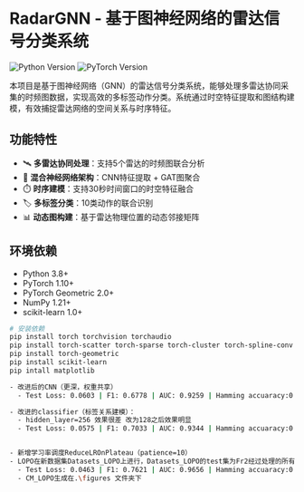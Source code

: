# RadarGNN - 基于图神经网络的雷达信号分类系统

![Python Version](https://img.shields.io/badge/Python-3.8%2B-blue)
![PyTorch Version](https://img.shields.io/badge/PyTorch-1.10%2B-orange)

本项目是基于图神经网络（GNN）的雷达信号分类系统，能够处理多雷达协同采集的时频图数据，实现高效的多标签动作分类。系统通过时空特征提取和图结构建模，有效捕捉雷达网络的空间关系与时序特征。

## 功能特性

- 🛰️ **多雷达协同处理**：支持5个雷达的时频图联合分析
- 🧠 **混合神经网络架构**：CNN特征提取 + GAT图聚合
- ⏱️ **时序建模**：支持30秒时间窗口的时空特征融合
- 🏷️ **多标签分类**：10类动作的联合识别
- 📊 **动态图构建**：基于雷达物理位置的动态邻接矩阵

## 环境依赖

- Python 3.8+
- PyTorch 1.10+
- PyTorch Geometric 2.0+
- NumPy 1.21+
- scikit-learn 1.0+

```bash
# 安装依赖
pip install torch torchvision torchaudio
pip install torch-scatter torch-sparse torch-cluster torch-spline-conv -f https://data.pyg.org/whl/torch-1.10.0+cpu.html
pip install torch-geometric
pip install scikit-learn
pip intall matplotlib

- 改进后的CNN（更深，权重共享）
  - Test Loss: 0.0603 | F1: 0.6778 | AUC: 0.9259 | Hamming accuaracy:0.8216 | Accuracy: 0.2861

- 改进的classifier（标签关系建模）：
  - hidden_layer=256 效果很差 改为128之后效果明显
  - Test Loss: 0.0575 | F1: 0.7033 | AUC: 0.9344 | Hamming accuaracy:0.8520 | Total Accuracy: 0.3657


- 新增学习率调度ReduceLROnPlateau（patience=10） 
- LOPO在新数据集Datasets_LOPO上进行，Datasets_LOPO的test集为Fr2经过处理的所有样本，其余人的数据经过处理后随机抽取百分之八十为训练集，百分之二十为训练集
  - Test Loss: 0.0463 | F1: 0.7621 | AUC: 0.9656 | Hamming accuaracy:0.8922 | Accuracy: 0.4925
  - CM_LOPO生成在.\figures 文件夹下

